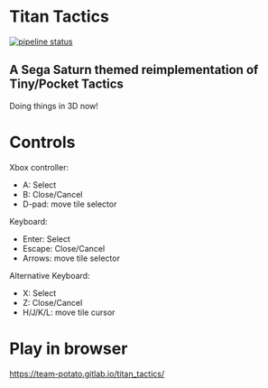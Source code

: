 # Titan Tactics

[![pipeline status](https://gitlab.com/team-potato/titan_tactics/badges/master/pipeline.svg)](https://gitlab.com/team-potato/titan_tactics/-/commits/master)

## A Sega Saturn themed reimplementation of Tiny/Pocket Tactics

Doing things in 3D now!

# Controls

Xbox controller:

* A: Select
* B: Close/Cancel
* D-pad: move tile selector

Keyboard:

* Enter: Select
* Escape: Close/Cancel
* Arrows: move tile selector

Alternative Keyboard:

* X: Select
* Z: Close/Cancel
* H/J/K/L: move tile cursor

# Play in browser

https://team-potato.gitlab.io/titan_tactics/


